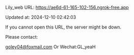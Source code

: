 Lily_web URL: https://ae6d-61-165-102-156.ngrok-free.app

Updated at: 2024-12-10 02:42:03

If you cannot open this URL, the server might be down.

Please contact: 

goley04@foxmail.com Or Wechat:GL_yeaH